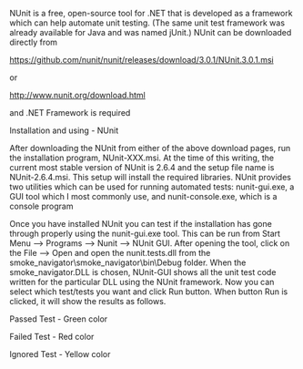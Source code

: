 NUnit is a free, open-source tool for .NET that is developed as a framework which can help automate unit testing. (The same unit test framework was already available for Java and was named jUnit.) NUnit can be downloaded directly from

https://github.com/nunit/nunit/releases/download/3.0.1/NUnit.3.0.1.msi

or

http://www.nunit.org/download.html

and .NET Framework is required

Installation and using - NUnit

After downloading the NUnit from either of the above download pages, run the installation program, NUnit-XXX.msi. At the time of this writing, the current most stable version of NUnit is 2.6.4 and the setup file name is NUnit-2.6.4.msi. This setup will install the required libraries.
NUnit provides two utilities which can be used for running automated tests:
nunit-gui.exe, a GUI tool which I most commonly use, and nunit-console.exe, which is a console program

Once you have installed NUnit you can test if the installation has gone through properly using the nunit-gui.exe tool. This can be run from Start Menu --> Programs --> Nunit --> NUnit GUI. 
After opening the tool, click on the File --> Open and open the nunit.tests.dll from the smoke_navigator\smoke_navigator\bin\Debug folder. When the smoke_navigator.DLL is chosen, NUnit-GUI shows all the unit test code written for the particular DLL using the NUnit 
framework. Now you can select which test/tests you want and click Run button. When button Run is clicked, it will show the results as follows.

Passed Test - Green color

Failed Test - Red color

Ignored Test - Yellow color
